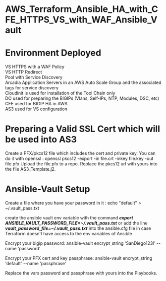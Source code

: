 # AWS_Terraform_Ansible_HA_with_CFE_HTTPS_VS_with_WAF_Ansible_Vault

<H1>Environment Deployed</H1>
VS HTTPS with a WAF Policy<BR>
VS HTTP Redirect<BR>
Pool with Service Discovery<BR>
Arcadia Application Servers in an AWS Auto Scale Group and the associated tags for service discovery<BR>
Cloudinit is used for installation of the Tool Chain only<BR>
DO used for preparing the BIGIPs (Vlans, Self-IPs, NTP, Modules, DSC, etc)<BR>
CFE used for BIGIP HA in AWS<BR>
AS3 used for VS configuration


<H1>Preparing a Valid SSL Cert which will be used into AS3</H1>
Create a PFX/pkcs12 file which includes the cert and private key.
You can do it with openssl : openssl pkcs12 -export -in file.crt -inkey file.key -out file.pfx 
Upload the file.pfx to a repo. 
Replace the pkcs12 url with yours into the file AS3_Template.j2.


<H1>Ansible-Vault Setup</H1>

Create a file where you have your password in it : echo "default" > ~/.vault_pass.txt

create the ansible vault env variable with the command <b><i>export ANSIBLE_VAULT_PASSWORD_FILE=~/.vault_pass.txt</i></b> or add the line <b><i>vault_password_file=~/.vault_pass.txt</i></b> into the ansible.cfg file in case Terraform doesn't have access to the env variables of Ansible

Encrypt your bigip password: ansible-vault encrypt_string 'SanDiego123!' --name 'password'

Encrypt your PFX cert and key passphrase: ansible-vault encrypt_string 'default' --name 'passphrase'

Replace the vars password and passphrase with yours into the Playbooks.

